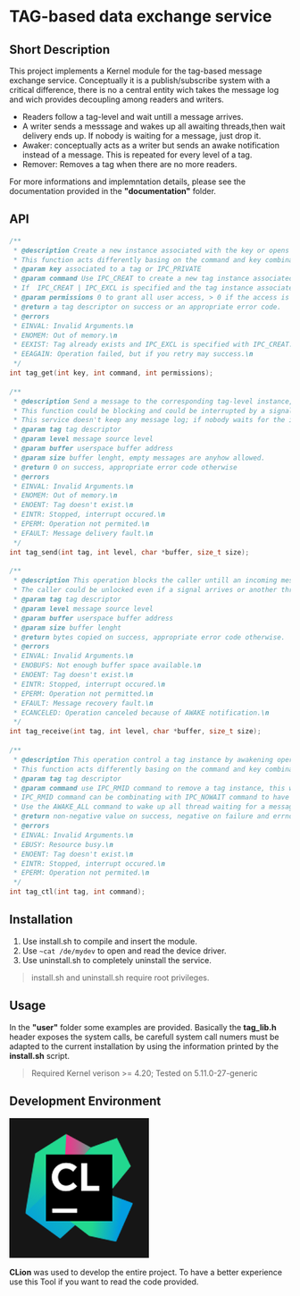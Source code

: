# TAG-based data exchange service

## Short Description

This project implements a Kernel module for the tag-based message exchange service. Conceptually it is a
publish/subscribe system with a critical difference, there is no a central entity wich takes the message log and wich
provides decoupling among readers and writers.

- Readers follow a tag-level and wait untill a message arrives.
- A writer sends a messsage and wakes up all awaiting threads,then wait delivery ends up. If nobody is waiting for a
  message, just drop it.
- Awaker: conceptually acts as a writer but sends an awake notification instead of a message. This is repeated for every
  level of a tag.
- Remover: Removes a tag when there are no more readers.

For more informations and implemntation details, please see the documentation provided in the **"documentation"**
folder.

## API

```c
/**
 * @description Create a new instance associated with the key or opens an existing one by using the key.
 * This function acts differently basing on the command and key combination.
 * @param key associated to a tag or IPC_PRIVATE
 * @param command Use IPC_CREAT to create a new tag instance associated to the corresponding key or to open an existing one.
 * If  IPC_CREAT | IPC_EXCL is specified and the tag instance associated to the key already exists an error is generated.
 * @param permissions 0 to grant all user access, > 0 if the access is restricted to the creator
 * @return a tag descriptor on success or an appropriate error code.
 * @errors
 * EINVAL: Invalid Arguments.\n
 * ENOMEM: Out of memory.\n
 * EEXIST: Tag already exists and IPC_EXCL is specified with IPC_CREAT.\n
 * EEAGAIN: Operation failed, but if you retry may success.\n
 */
int tag_get(int key, int command, int permissions);

/**
 * @description Send a message to the corresponding tag-level instance, awake all waiting threads then wait delivery ends up.
 * This function could be blocking and could be interrupted by a signal.
 * This service doesn't keep any message log; if nobody waits for the incoming message this is discarded.
 * @param tag tag descriptor
 * @param level message source level
 * @param buffer userspace buffer address
 * @param size buffer lenght, empty messages are anyhow allowed.
 * @return 0 on success, appropriate error code otherwise
 * @errors
 * EINVAL: Invalid Arguments.\n
 * ENOMEM: Out of memory.\n
 * ENOENT: Tag doesn't exist.\n
 * EINTR: Stopped, interrupt occured.\n
 * EPERM: Operation not permited.\n
 * EFAULT: Message delivery fault.\n
 */
int tag_send(int tag, int level, char *buffer, size_t size);

/**
 * @description This operation blocks the caller untill an incoming message arrives from the corresponding tag-level instance.
 * The caller could be unlocked even if a signal arrives or another thread calls tag_clt with the AWAKE_ALL command.
 * @param tag tag descriptor
 * @param level message source level
 * @param buffer userspace buffer address
 * @param size buffer lenght
 * @return bytes copied on success, appropriate error code otherwise.
 * @errors
 * EINVAL: Invalid Arguments.\n
 * ENOBUFS: Not enough buffer space available.\n
 * ENOENT: Tag doesn't exist.\n
 * EINTR: Stopped, interrupt occured.\n
 * EPERM: Operation not permitted.\n
 * EFAULT: Message recovery fault.\n
 * ECANCELED: Operation canceled because of AWAKE notification.\n
 */
int tag_receive(int tag, int level, char *buffer, size_t size);

/**
 * @description This operation control a tag instance by awakening operation or the by removing operation.
 * This function acts differently basing on the command and key combination.
 * @param tag tag descriptor
 * @param command use IPC_RMID command to remove a tag instance, this will fail if there are readers waiting for a message on the corresponding tag.
 * IPC_RMID command can be combinating with IPC_NOWAIT command to have a nonblocking behavior.
 * Use the AWAKE_ALL command to wake up all thread waiting for a message on the corresponding tag indipendently of the level.
 * @return non-negative value on success, negative on failure and errno is set to the correct error code.
 * @errors
 * EINVAL: Invalid Arguments.\n
 * EBUSY: Resource busy.\n
 * ENOENT: Tag doesn't exist.\n
 * EINTR: Stopped, interrupt occured.\n
 * EPERM: Operation not permited.\n
 */
int tag_ctl(int tag, int command);


```

## Installation

1. Use install.sh to compile and insert the module.
2. Use `~cat /de/mydev` to open and read the device driver.
3. Use uninstall.sh to completely uninstall the service.

>  install.sh and uninstall.sh require root privileges.

## Usage

In the **"user"** folder some examples are provided. Basically the **tag_lib.h** header exposes the system calls, be
carefull system call numers must be adapted to the current installation by using the information printed by the
**install.sh** script.

>  Required Kernel verison  >= 4.20; Tested on 5.11.0-27-generic

## Development Environment

![](clion.png)


**CLion** was used to develop the entire project.
To have a better experience use this Tool if you want to read the code provided.
